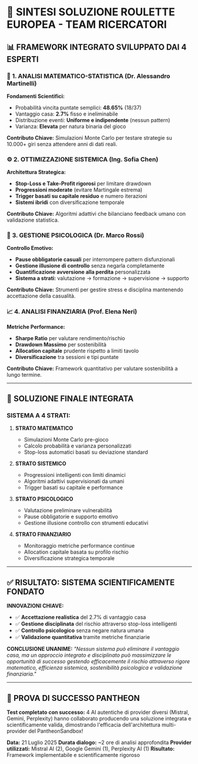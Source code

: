 # 🎯 SINTESI SOLUZIONE ROULETTE EUROPEA - TEAM RICERCATORI

## 📊 FRAMEWORK INTEGRATO SVILUPPATO DAI 4 ESPERTI

### 🔢 **1. ANALISI MATEMATICO-STATISTICA** (Dr. Alessandro Martinelli)
**Fondamenti Scientifici:**
- Probabilità vincita puntate semplici: **48.65%** (18/37)
- Vantaggio casa: **2.7%** fisso e ineliminabile
- Distribuzione eventi: **Uniforme e indipendente** (nessun pattern)
- Varianza: **Elevata** per natura binaria del gioco

**Contributo Chiave:** Simulazioni Monte Carlo per testare strategie su 10.000+ giri senza attendere anni di dati reali.

### ⚙️ **2. OTTIMIZZAZIONE SISTEMICA** (Ing. Sofia Chen)
**Architettura Strategica:**
- **Stop-Loss e Take-Profit rigorosi** per limitare drawdown
- **Progressioni moderate** (evitare Martingale estrema)
- **Trigger basati su capitale residuo** e numero iterazioni
- **Sistemi ibridi** con diversificazione temporale

**Contributo Chiave:** Algoritmi adattivi che bilanciano feedback umano con validazione statistica.

### 🧠 **3. GESTIONE PSICOLOGICA** (Dr. Marco Rossi)
**Controllo Emotivo:**
- **Pause obbligatorie casuali** per interrompere pattern disfunzionali
- **Gestione illusione di controllo** senza negarla completamente
- **Quantificazione avversione alla perdita** personalizzata
- **Sistema a strati:** valutazione → formazione → supervisione → supporto

**Contributo Chiave:** Strumenti per gestire stress e disciplina mantenendo accettazione della casualità.

### 📈 **4. ANALISI FINANZIARIA** (Prof. Elena Neri)
**Metriche Performance:**
- **Sharpe Ratio** per valutare rendimento/rischio
- **Drawdown Massimo** per sostenibilità
- **Allocation capitale** prudente rispetto a limiti tavolo
- **Diversificazione** tra sessioni e tipi puntate

**Contributo Chiave:** Framework quantitativo per valutare sostenibilità a lungo termine.

---

## 🎯 **SOLUZIONE FINALE INTEGRATA**

### **SISTEMA A 4 STRATI:**

1. **STRATO MATEMATICO**
   - Simulazioni Monte Carlo pre-gioco
   - Calcolo probabilità e varianza personalizzati
   - Stop-loss automatici basati su deviazione standard

2. **STRATO SISTEMICO** 
   - Progressioni intelligenti con limiti dinamici
   - Algoritmi adattivi supervisionati da umani
   - Trigger basati su capitale e performance

3. **STRATO PSICOLOGICO**
   - Valutazione preliminare vulnerabilità
   - Pause obbligatorie e supporto emotivo
   - Gestione illusione controllo con strumenti educativi

4. **STRATO FINANZIARIO**
   - Monitoraggio metriche performance continue
   - Allocation capitale basata su profilo rischio
   - Diversificazione strategica temporale

---

## ✅ **RISULTATO: SISTEMA SCIENTIFICAMENTE FONDATO**

**INNOVAZIONI CHIAVE:**
- ✅ **Accettazione realistica** del 2.7% di vantaggio casa
- ✅ **Gestione disciplinata** del rischio attraverso stop-loss intelligenti
- ✅ **Controllo psicologico** senza negare natura umana
- ✅ **Validazione quantitativa** tramite metriche finanziarie

**CONCLUSIONE UNANIME:**
*"Nessun sistema può eliminare il vantaggio casa, ma un approccio integrato e disciplinato può massimizzare le opportunità di successo gestendo efficacemente il rischio attraverso rigore matematico, efficienza sistemica, sostenibilità psicologica e validazione finanziaria."*

---

## 🚀 **PROVA DI SUCCESSO PANTHEON**

**Test completato con successo:** 4 AI autentiche di provider diversi (Mistral, Gemini, Perplexity) hanno collaborato producendo una soluzione integrata e scientificamente valida, dimostrando l'efficacia dell'architettura multi-provider del PantheonSandbox!

**Data:** 21 Luglio 2025
**Durata dialogo:** ~2 ore di analisi approfondita
**Provider utilizzati:** Mistral AI (2), Google Gemini (1), Perplexity AI (1)
**Risultato:** Framework implementabile e scientificamente rigoroso